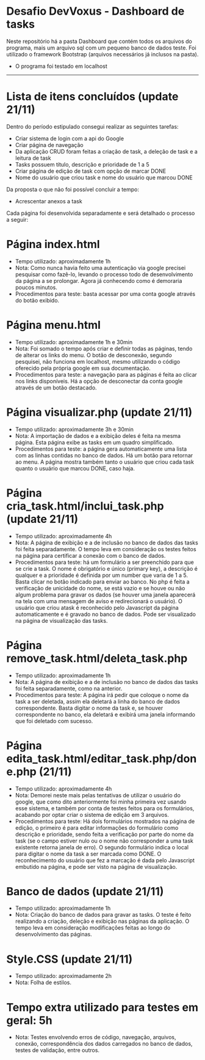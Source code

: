 # Desafio DevVoxus - Dashboard de tasks
Neste repositório há a pasta Dashboard que contém todos os arquivos do programa, mais um arquivo sql com um pequeno banco de dados teste. Foi utilizado o framework Bootstrap (arquivos necessários já inclusos na pasta).
* O programa foi testado em localhost 
--------------------------------------------------------------------------------------------------------------------------------
# Lista de itens concluídos (update 21/11)

Dentro do período estipulado consegui realizar as seguintes tarefas:
* Criar sistema de login com a api do Google
* Criar página de navegação
* Da aplicação CRUD foram feitas a criação de task, a deleção de task e a leitura de task
* Tasks possuem título, descrição e prioridade de 1 a 5
* Criar página de edição de task com opção de marcar DONE
* Nome do usuário que criou task e nome do usuário que marcou DONE

Da proposta o que não foi possível concluir a tempo:

* Acrescentar anexos a task 


Cada página foi desenvolvida separadamente e será detalhado o processo a seguir:

# Página index.html
- Tempo utilizado: aproximadamente 1h
- Nota: Como nunca havia feito uma autenticação via google precisei pesquisar como fazê-lo, levando o processo todo de desenvolvimento da página a se prolongar. Agora já conhecendo como é demoraria poucos minutos.
- Procedimentos para teste: basta acessar por uma conta google através do botão exibido.

# Página menu.html
- Tempo utilizado: aproximadamente 1h e 30min
- Nota: Foi somado o tempo após criar e definir todas as páginas, tendo de alterar os links do menu. O botão de desconexão, segundo pesquisei, não funciona em localhost, mesmo utilizando o código oferecido pela própria google em sua documentação.
- Procedimentos para teste: a navegação para as páginas é feita ao clicar nos links disponíveis. Há a opção de desconectar da conta google através de um botão destacado.

# Página visualizar.php (update 21/11)
- Tempo utilizado: aproximadamente 3h e 30min
- Nota: A importação de dados e a exibição deles é feita na mesma página. Esta página exibe as tasks em um quadro simplificado.
- Procedimentos para teste: a página gera automaticamente uma lista com as linhas contidas no banco de dados. Há um botão para retornar ao menu. A página mostra também tanto o usuário que criou cada task quanto o usuário que marcou DONE, caso haja.

# Página cria_task.html/inclui_task.php (update 21/11)
- Tempo utilizado: aproximadamente 4h
- Nota: A página de exibição e a de inclusão no banco de dados das tasks foi feita separadamente. O tempo leva em consideração os testes feitos na página para certificar a conexão com o banco de dados.
- Procedimentos para teste: há um formulário a ser preenchido para que se crie a task. O nome é obrigatório e único (primary key), a descrição é qualquer e a prioridade é definida por um number que varia de 1 a 5. Basta clicar no botão indicado para enviar ao banco. No php é feita a verificação de unicidade do nome, se está vazio e se houve ou não algum problema para gravar os dados (se houver uma janela aparecerá na tela com uma mensagem de aviso e redirecionará o usuário). O usuário que criou atask é reconhecido pelo Javascript da página automaticamente e é gravado no banco de dados. Pode ser visualizado na página de visualização das tasks.

# Página remove_task.html/deleta_task.php
- Tempo utilizado: aproximadamente 1h
- Nota: A página de exibição e a de inclusão no banco de dados das tasks foi feita separadamente, como na anterior.
- Procedimentos para teste: A página irá pedir que coloque o nome da task a ser deletada, assim ela deletará a linha do banco de dados correspondente. Basta digitar o nome da task e, se houver correspondente no banco, ela deletará e exibirá uma janela informando que foi deletado com sucesso.

# Página edita_task.html/editar_task.php/done.php (21/11)
- Tempo utilizado: aproximadamente 4h
- Nota: Demorei neste mais pelas tentativas de utilizar o usuário do google, que como dito anteriormente foi minha primeira vez usando esse sistema, e também por conta de testes feitos para os formulários, acabando por optar criar o sistema de edição em 3 arquivos.
- Procedimentos para teste: Há dois formulários mostrados na página de edição, o primeiro é para editar informações do formulário como descrição e prioridade, sendo feita a verificação por parte do nome da task (se o campo estiver nulo ou o nome não corresponder a uma task existente retorna janela de erro). O segundo formulário indica o local para digitar o nome da task a ser marcada como DONE. O reconhecimento do usuário que fez a marcação é dada pelo Javascript embutido na página, e pode ser visto na página de visualização.

# Banco de dados (update 21/11)
- Tempo utilizado: aproximadamente 1h
- Nota: Criação do banco de dados para gravar as tasks. O teste é feito realizando a criação, deleção e exibição nas páginas da aplicação. O tempo leva em consideração modificações feitas ao longo do desenvolvimento das páginas.

# Style.CSS (update 21/11)
- Tempo utilizado: aproximadamente 2h
- Nota: Folha de estilos.

# Tempo extra utilizado para testes em geral: 5h
- Nota: Testes envolvendo erros de código, navegação, arquivos, conexão, correspondência dos dados carregados no banco de dados, testes de validação, entre outros.

